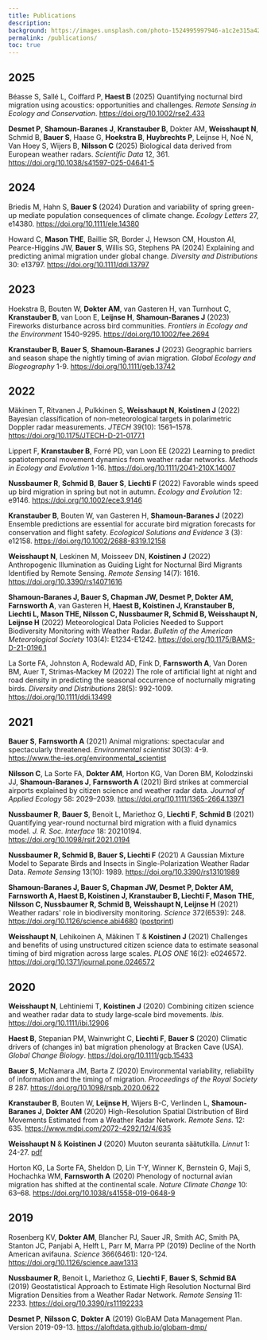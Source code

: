 ```yaml
---
title: Publications
description: 
background: https://images.unsplash.com/photo-1524995997946-a1c2e315a42f?ixlib=rb-1.2.1&ixid=eyJhcHBfaWQiOjEyMDd9&auto=format&fit=crop&w=1000
permalink: /publications/
toc: true
---
```


## 2025

Béasse S, Sallé L, Coiffard P, **Haest B** (2025) Quantifying nocturnal bird migration using acoustics: opportunities and challenges. _Remote Sensing in Ecology and Conservation_. <https://doi.org/10.1002/rse2.433>

**Desmet P**, **Shamoun-Baranes J**, **Kranstauber B**, Dokter AM, **Weisshaupt N**, Schmid B, **Bauer S**, Haase G, **Hoekstra B**, **Huybrechts P**, Leijnse H, Noé N, Van Hoey S, Wijers B, **Nilsson C** (2025) Biological data derived from European weather radars. _Scientific Data_ 12, 361. <https://doi.org/10.1038/s41597-025-04641-5>

## 2024

Briedis M, Hahn S, **Bauer S** (2024) Duration and variability of spring green-up mediate population consequences of climate change. _Ecology Letters_ 27, e14380. <https://doi.org/10.1111/ele.14380>

Howard C, **Mason THE**, Baillie SR, Border J, Hewson CM, Houston AI, Pearce-Higgins JW, **Bauer S**, Willis SG, Stephens PA (2024) Explaining and predicting animal migration under global change. _Diversity and Distributions_ 30: e13797. <https://doi.org/10.1111/ddi.13797>

## 2023

Hoekstra B, Bouten W, **Dokter AM**, van Gasteren H, van Turnhout C, **Kranstauber B**, van Loon E, **Leijnse H**, **Shamoun-Baranes J** (2023) Fireworks disturbance across bird communities. _Frontiers in Ecology and the Environment_ 1540-9295. <https://doi.org/10.1002/fee.2694>

**Kranstauber B**, **Bauer S**, **Shamoun-Baranes J** (2023) Geographic barriers and season shape the nightly timing of avian migration. _Global Ecology and Biogeography_ 1-9. <https://doi.org/10.1111/geb.13742>

## 2022

Mäkinen T, Ritvanen J, Pulkkinen S, **Weisshaupt N**, **Koistinen J** (2022) Bayesian classification of non-meteorological targets in polarimetric Doppler radar measurements. _JTECH_ 39(10): 1561–1578. <https://doi.org/10.1175/JTECH-D-21-0177.1>

Lippert F, **Kranstauber B**, Forré PD, van Loon EE (2022) Learning to predict spatiotemporal movement dynamics from weather radar networks. _Methods in Ecology and Evolution_ 1-16. <https://doi.org/10.1111/2041-210X.14007>

**Nussbaumer R**, **Schmid B**, **Bauer S**, **Liechti F** (2022) Favorable winds speed up bird migration in spring but not in autumn. _Ecology and Evolution_ 12: e9146. <https://doi.org/10.1002/ece3.9146>

**Kranstauber B**, Bouten W, van Gasteren H, **Shamoun-Baranes J** (2022) Ensemble predictions are essential for accurate bird migration forecasts for conservation and flight safety. _Ecological Solutions and Evidence_ 3 (3): e12158. <https://doi.org/10.1002/2688-8319.12158>

**Weisshaupt N**, Leskinen M, Moisseev DN, **Koistinen J** (2022) Anthropogenic Illumination as Guiding Light for Nocturnal Bird Migrants Identified by Remote Sensing. _Remote Sensing_ 14(7): 1616. <https://doi.org/10.3390/rs14071616>

**Shamoun-Baranes J, Bauer S, Chapman JW, Desmet P, Dokter AM, Farnsworth A**, van Gasteren H, **Haest B, Koistinen J, Kranstauber B, Liechti L, Mason THE, Nilsson C, Nussbaumer R, Schmid B, Weisshaupt N, Leijnse H** (2022) Meteorological Data Policies Needed to Support Biodiversity Monitoring with Weather Radar. _Bulletin of the American Meteorological Society_ 103(4): E1234-E1242. <https://doi.org/10.1175/BAMS-D-21-0196.1>

La Sorte FA, Johnston A, Rodewald AD, Fink D, **Farnsworth A**, Van Doren BM, Auer T, Strimas‐Mackey M (2022) The role of artificial light at night and road density in predicting the seasonal occurrence of nocturnally migrating birds. _Diversity and Distributions_ 28(5): 992-1009. <https://doi.org/10.1111/ddi.13499>

## 2021

**Bauer S**, **Farnsworth A** (2021) Animal migrations: spectacular and spectacularly threatened. _Environmental scientist_ 30(3): 4-9. <https://www.the-ies.org/environmental_scientist>

**Nilsson C**, La Sorte FA, **Dokter AM**, Horton KG, Van Doren BM, Kolodzinski JJ, **Shamoun-Baranes J**, **Farnsworth A** (2021) Bird strikes at commercial airports explained by citizen science and weather radar data. _Journal of Applied Ecology_ 58: 2029–2039. <https://doi.org/10.1111/1365-2664.13971>

**Nussbaumer R**, **Bauer S**, Benoit L, Mariethoz G, **Liechti F**, **Schmid B** (2021) Quantifying year-round nocturnal bird migration with a fluid dynamics model. _J. R. Soc. Interface_ 18: 20210194. <https://doi.org/10.1098/rsif.2021.0194>

**Nussbaumer R, Schmid B, Bauer S, Liechti F** (2021) A Gaussian Mixture Model to Separate Birds and Insects in Single-Polarization Weather Radar Data. _Remote Sensing_ 13(10): 1989. <https://doi.org/10.3390/rs13101989>

**Shamoun-Baranes J, Bauer S, Chapman JW, Desmet P, Dokter AM, Farnsworth A, Haest B, Koistinen J, Kranstauber B, Liechti F, Mason THE, Nilsson C, Nussbaumer R, Schmid B, Weisshaupt N, Leijnse H** (2021) Weather radars' role in biodiversity monitoring. _Science_ 372(6539): 248. <https://doi.org/10.1126/science.abi4680> ([postprint](https://purews.inbo.be/ws/portalfiles/portal/52375500/ShamounBaranes_etal_2021_Science_postprint.pdf))

**Weisshaupt N**, Lehikoinen A, Mäkinen T & **Koistinen J** (2021) Challenges and benefits of using unstructured citizen science data to estimate seasonal timing of bird migration across large scales. _PLOS ONE_ 16(2): e0246572. <https://doi.org/10.1371/journal.pone.0246572>

## 2020

**Weisshaupt N**, Lehtiniemi T, **Koistinen J** (2020) Combining citizen science and weather radar data to study large‐scale bird movements. _Ibis_. <https://doi.org/10.1111/ibi.12906>

**Haest B**, Stepanian PM, Wainwright C, **Liechti F**, **Bauer S** (2020) Climatic drivers of (changes in) bat migration phenology at Bracken Cave (USA). _Global Change Biology_. <https://doi.org/10.1111/gcb.15433>

**Bauer S**, McNamara JM, Barta Z (2020) Environmental variability, reliability of information and the timing of migration. _Proceedings of the Royal Society B_ 287. <https://doi.org/10.1098/rspb.2020.0622>

**Kranstauber B**, Bouten W, **Leijnse H**, Wijers B-C, Verlinden L, **Shamoun-Baranes J**, **Dokter AM** (2020) High-Resolution Spatial Distribution of Bird Movements Estimated from a Weather Radar Network. _Remote Sens._ 12: 635. <https://www.mdpi.com/2072-4292/12/4/635>

**Weisshaupt N** & **Koistinen J** (2020) Muuton seuranta säätutkilla. _Linnut_ 1: 24-27. [pdf](/assets/docs/2020_Weisshaupt_Linnut_1.pdf)

Horton KG, La Sorte FA, Sheldon D, Lin T-Y, Winner K, Bernstein G, Maji S, Hochachka WM, **Farnsworth A** (2020) Phenology of nocturnal avian migration has shifted at the continental scale. _Nature Climate Change_ 10: 63–68. <https://doi.org/10.1038/s41558-019-0648-9>

## 2019

Rosenberg KV, **Dokter AM**, Blancher PJ, Sauer JR, Smith AC, Smith PA, Stanton JC, Panjabi A, Helft L, Parr M, Marra PP (2019) Decline of the North American avifauna. _Science_ 366(6461): 120-124. <https://doi.org/10.1126/science.aaw1313>

**Nussbaumer R**, Benoit L, Mariethoz G, **Liechti F**, **Bauer S**, **Schmid BA** (2019) Geostatistical Approach to Estimate High Resolution Nocturnal Bird Migration Densities from a Weather Radar Network. _Remote Sensing_ 11: 2233. <https://doi.org/10.3390/rs11192233>

**Desmet P**, **Nilsson C**, **Dokter A** (2019) GloBAM Data Management Plan. Version 2019-09-13. <https://aloftdata.github.io/globam-dmp/>
